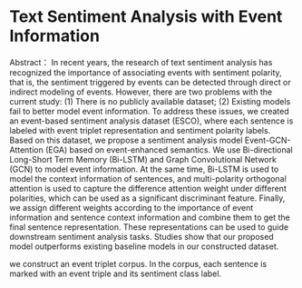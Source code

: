 # Text Sentiment Analysis with Event Information
Abstract： In recent years, the research of text sentiment analysis has recognized the importance of associating events with sentiment polarity, that is, the sentiment triggered by events can be detected through direct or indirect modeling of events. However, there are two problems with the current study: (1) There is no publicly available dataset; (2) Existing models fail to better model event information. To address these issues, we created an event-based sentiment analysis dataset (ESCO), where each sentence is labeled with event triplet representation and sentiment polarity labels. Based on this dataset, we propose a sentiment analysis model Event-GCN-Attention (EGA) based on event-enhanced semantics. We use Bi-directional Long-Short Term Memory (Bi-LSTM) and Graph Convolutional Network (GCN) to model event information. At the same time, Bi-LSTM is used to model the context information of sentences, and multi-polarity orthogonal attention is used to capture the difference attention weight under different polarities, which can be used as a significant discriminant feature. Finally, we assign different weights according to the importance of event information and sentence context information and combine them to get the final sentence representation. These representations can be used to guide downstream sentiment analysis tasks. Studies show that our proposed model outperforms existing baseline models in our constructed dataset.

we construct an event triplet corpus. In the corpus, each sentence is marked with an event triple and its sentiment class label.
